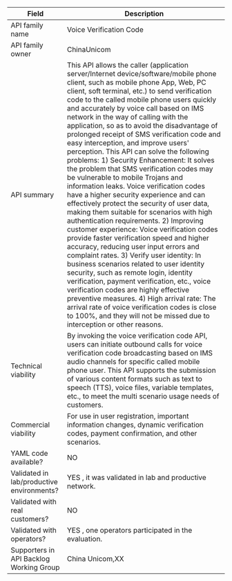 | **Field** | Description |
| ---- | ----- |
| API family name | Voice Verification Code                                      |
| API family owner | ChinaUnicom |
| API summary | This API allows the caller (application server/Internet device/software/mobile phone client, such as mobile phone App, Web, PC client, soft terminal, etc.) to send verification code to the called mobile phone users quickly and accurately by voice call based on IMS network in the way of calling with the application, so as to avoid the disadvantage of prolonged receipt of SMS verification code and easy interception, and improve users' perception. This API can solve the following problems: 1) Security Enhancement: It solves the problem that SMS verification codes may be vulnerable to mobile Trojans and information leaks. Voice verification codes have a higher security experience and can effectively protect the security of user data, making them suitable for scenarios with high authentication requirements. 2) Improving customer experience: Voice verification codes provide faster verification speed and higher accuracy, reducing user input errors and complaint rates. 3) Verify user identity: In business scenarios related to user identity security, such as remote login, identity verification, payment verification, etc., voice verification codes are highly effective preventive measures. 4) High arrival rate: The arrival rate of voice verification codes is close to 100%, and they will not be missed due to interception or other reasons. |
| Technical viability | By invoking  the voice verification code API, users can initiate outbound calls for voice verification code broadcasting based on IMS audio channels for specific called mobile phone user. This API supports the submission of various content formats such as text to speech (TTS), voice files, variable templates, etc., to meet the multi scenario usage needs of customers. |
| Commercial viability | For use in  user registration, important information changes, dynamic verification codes, payment confirmation, and other scenarios. |
| YAML code available? | NO |
| Validated in lab/productive environments? | YES , it was validated in lab and productive network. |
| Validated with real customers? | NO |
| Validated with operators? | YES , one operators participated in the evaluation. |
| Supporters in API Backlog Working Group | China Unicom,XX |